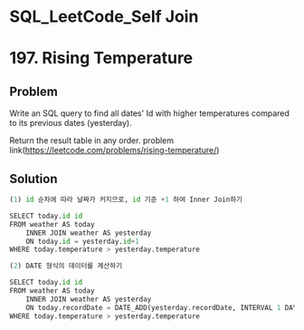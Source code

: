 # SQL_LeetCode_Self Join

# 197. Rising Temperature

## Problem
Write an SQL query to find all dates' Id with higher temperatures compared to its previous dates (yesterday).

Return the result table in any order.
problem link(https://leetcode.com/problems/rising-temperature/)

## Solution


```python
(1) id 순차에 따라 날짜가 커지므로, id 기준 +1 하여 Inner Join하기

SELECT today.id id
FROM weather AS today
    INNER JOIN weather AS yesterday 
    ON today.id = yesterday.id+1
WHERE today.temperature > yesterday.temperature
```


```python
(2) DATE 형식의 데이터를 계산하기

SELECT today.id id
FROM weather AS today
    INNER JOIN weather AS yesterday 
    ON today.recordDate = DATE_ADD(yesterday.recordDate, INTERVAL 1 DAY)
WHERE today.temperature > yesterday.temperature


```

